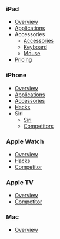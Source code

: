 ### iPad

- [Overview](ipads.md)
- [Applications](ipad-applications.md)
- Accessories
	- [Accessories](ipad-accessories.md)
	- [Keyboard](ipad-keyboard.md)
	- [Mouse](ipad-mouse.md)
- [Pricing](ipads-pricing.md)

### iPhone

- [Overview](iphone-models.md)
- [Applications](iphone-applications.md)
- [Accessories](iphone-accessories.md)
- [Hacks](iphone-tricks.md)
- Siri
	- [Siri](iphone-siri.md)
	- [Competitors](siri-competitors.md)

### Apple Watch

- [Overview](applewatch-intro.md)
- [Hacks](applewatch-guide.md)
- [Competitor](applewatch-competitors.md)

### Apple TV

- [Overview](appletv-models.md)
- [Competitor](appletv-competitors.md)

### Mac

- [Overview](mac-descriptions.md)
